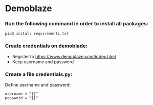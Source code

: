 # Demoblaze

### Run the following command in order to install all packages:
```
pip3 install requirements.txt
```

### Create credentials on demoblade:
* Register to https://www.demoblaze.com/index.html <br />
* Keep username and password

### Create a file credentials.py:
Define username and password:
```
username = "{}"
password = "{}"
```
